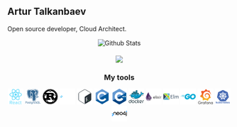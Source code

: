 ## Artur Talkanbaev

Open source developer, Cloud Architect.

<div align="center">
  <img align="center" src="https://github-readme-stats.vercel.app/api?username=talkanbaev-artur&include_all_commits=true&count_private=true&show_icons=true&theme=github_dark" alt="Github Stats">
  <br/>
  <br/>
  <img align="center" src="https://github-readme-stats.vercel.app/api/top-langs/?username=talkanbaev-artur&layout=compact&theme=github_dark" />
  <br/>
  <h3>My tools</h3>
  <div>
    <img src="https://github.com/devicons/devicon/raw/master/icons/react/react-original-wordmark.svg" width="35" height="35"/>
    <img src="https://github.com/devicons/devicon/raw/master/icons/postgresql/postgresql-plain-wordmark.svg" width="35" height="35"/>
    <img src="https://github.com/devicons/devicon/raw/master/icons/rust/rust-plain.svg" width="35" height="35"/>
    <img src="https://github.com/devicons/devicon/raw/master/icons/tailwindcss/tailwindcss-original-wordmark.svg" width="35" height="35"/>
    <img src="https://github.com/devicons/devicon/raw/master/icons/bash/bash-original.svg" width="35" height="35"/>
    <img src="https://github.com/devicons/devicon/raw/master/icons/c/c-original.svg" width="35" height="35"/>
    <img src="https://github.com/devicons/devicon/raw/master/icons/cplusplus/cplusplus-original.svg" width="35" height="35"/>
    <img src="https://github.com/devicons/devicon/raw/master/icons/docker/docker-original-wordmark.svg" width="35" height="35"/>
    <img src="https://github.com/devicons/devicon/raw/master/icons/elixir/elixir-original-wordmark.svg" width="35" height="35"/>
    <img src="https://github.com/devicons/devicon/raw/master/icons/elm/elm-original-wordmark.svg" width="35" height="35"/>
    <img src="https://github.com/devicons/devicon/raw/master/icons/go/go-original-wordmark.svg" width="35" height="35"/>
    <img src="https://github.com/devicons/devicon/raw/master/icons/grafana/grafana-original-wordmark.svg" width="35" height="35"/>
    <img src="https://github.com/devicons/devicon/raw/master/icons/kubernetes/kubernetes-plain-wordmark.svg" width="35" height="35"/>
    <img src="https://github.com/devicons/devicon/raw/master/icons/neo4j/neo4j-original-wordmark.svg" width="35" height="35"/>
</div>
</div>
